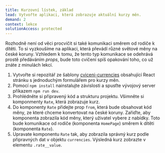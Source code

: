 ```yaml
---
title: Kurzovní lístek, základ
lead: Vytvořte aplikaci, která zobrazuje aktuální kurzy měn.
demand: 2
context: lekce
solutionAccess: protected
---
```


Rozhodně není od věci procvičit si také komunikaci směrem od rodiče k dítěti. To si vyzkoušíme na aplikaci, která převádí různé světové měny na české koruny. Vzhledem k tomu, že tento typ komunikace se odehrává prostě předáváním _props_, bude toto cvičení spíš opakování toho, co už znáte z minulách lekcí.

1. Vytvořte si repozitář ze šablony [cviceni-currencies](https://github.com/Czechitas-podklady-WEB/cviceni-currencies) obsahující React stránku s jednoduchým formulářem pro kurzy měn.
1. Pomocí `npm install` nainstalujte závislosti a spusťte vývojový server příkazem `npm run dev`.
1. Prohlédněte si připravený kód a strukturu projektu. Všimněte si komponmenty `Rate`, která zobrazuje kurz.
1. Do komponenty `Rate` přidejte prop `from`, která bude obsahovat kód měny, ze které chceme konvertovat na české koruny. Zařiďte, aby komponenta zobrazila kód měny, který uživatel vybere z nabídky. Toto bude komunikace od rodiče (komponenta `HomePage`) směrem k dítěti (komponenta `Rate`).
1. Upravate komponentu `Rate` tak, aby zobrazila správný kurz podle připravných dat v objektu `currencies`. Výsledná kurz zobrazte v elementu `.rate__value`.
